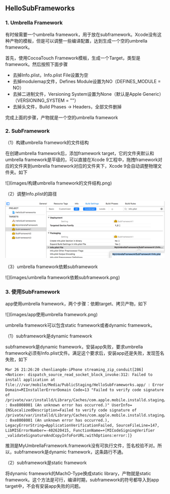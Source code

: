 ## HelloSubFrameworks

### 1. Umbrella Framework

有时候需要一个umbrella framework，用于放在subframework。Xcode没有这种产物的模板，但是可以调整一些编译配置，达到生成一个空的umbrella framework。

首先，使用CocoaTouch Framework模板，生成一个Target，类型是framework。然后按照下面步骤

* 去掉Info.plist，Info.plist File设置为空
* 去掉modulemap文件，Defines Module设置为NO（DEFINES_MODULE = NO）
* 去掉二进制文件，Versioning System设置为None（默认是Apple Generic）（VERSIONING_SYSTEM = ""）
* 去掉头文件，Build Phases -> Headers，全部文件删掉

完成上面的步骤，产物就是一个空的umbrella framework

### 2. SubFramework

（1）构建umbrella framework的文件结构

在创建umbrella framework后，添加framework target，它的文件夹默认和umbrella framework是平级的，可以直接在Xcode 9工程中，拖拽framework对应的文件夹到umbrella framework对应的文件夹下，Xcode 9会自动调整物理文件夹。如下

![](images/构建umbrella framework的文件结构.png)

（2）调整Info.plist的路径

![](images/调整Info.plist的路径.png)

（3）umbrella framework依赖subframework

![](images/umbrella framework依赖subframework.png)

### 3. 使用SubFramework

app使用umbrella framework，两个步骤：依赖target、拷贝产物，如下

![](images/app使用umbrella framework.png)

umbrella framework可以包含static framework或者dynamic framework。

（1）subframework是dynamic framework

subframework是dynamic framework，安装app失败，要求umbrella framework必须有Info.plist文件。满足这个要求后，安装app还是失败，发现签名失败，如下

```
Mar 26 21:26:20 chenliangde-iPhone streaming_zip_conduit[286] <Notice>: dispatch_source_read_socket_block_invoke:312: Failed to install application at file:///var/mobile/Media/PublicStaging/HelloSubFrameworks.app/ : Error Domain=MIInstallerErrorDomain Code=13 "Failed to verify code signature of /private/var/installd/Library/Caches/com.apple.mobile.installd.staging/temp.6tSyP1/extracted/HelloSubFrameworks.app/Frameworks/MyUmbrellaFramework.framework : 0xe8008001 (An unknown error has occurred.)" UserInfo={NSLocalizedDescription=Failed to verify code signature of /private/var/installd/Library/Caches/com.apple.mobile.installd.staging/temp.6tSyP1/extracted/HelloSubFrameworks.app/Frameworks/MyUmbrellaFramework.framework : 0xe8008001 (An unknown error has occurred.), LegacyErrorString=ApplicationVerificationFailed, SourceFileLine=147, LibMISErrorNumber=-402620415, FunctionName=+[MICodeSigningVerifier _validateSignatureAndCopyInfoForURL:withOptions:error:]}
```

推测是MyUmbrellaFramework.framework没有可执行文件，签名校验不对。所以，subframework是dynamic framework，这条路行不通。

（2）subframework是static framework

将dynamic framework的MachO-Type换成static library，产物就是static framework。这个方法是可行，编译时期，subframework的符号都导入到app target中，不会有安装app失败的问题。

